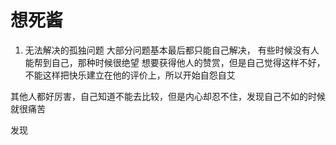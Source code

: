 # 想死酱

1. 无法解决的孤独问题
大部分问题基本最后都只能自己解决，
有些时候没有人能帮到自己，那种时候很绝望
想要获得他人的赞赏，但是自己觉得这样不好，不能这样把快乐建立在他的评价上，所以开始自怨自艾

其他人都好厉害，自己知道不能去比较，但是内心却忍不住，发现自己不如的时候就很痛苦

发现
